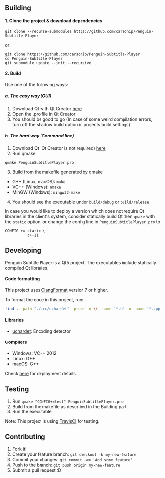 ## Building

#### 1. Clone the project & download dependencies

```
git clone --recurse-submodules https://github.com/carsonip/Penguin-Subtitle-Player
```
or
```
git clone https://github.com/carsonip/Penguin-Subtitle-Player
cd Penguin-Subtitle-Player
git submodule update --init --recursive
```

#### 2. Build

Use one of the following ways:

##### a. The easy way (GUI)

1. Download Qt with Qt Creator [here](http://www.qt.io/download-open-source/)
2. Open the .pro file in Qt Creator
3. You should be good to go (In case of some weird compilation errors, turn off the shadow build option in projects build settings)

##### b. The hard way (Command line)

1. Download Qt (Qt Creator is not required) [here](http://www.qt.io/download-open-source/)
2. Run qmake
  ```
  qmake PenguinSubtitlePlayer.pro
  ```
3. Build from the makefile generated by qmake
  * G++ (Linux, macOS): ```make```
  * VC++ (Windows): ```nmake```
  * MinGW (Windows): ```mingw32-make```
4. You should see the executable under ```build/debug``` or ```build/release```

In case you would like to deploy a version which does not require Qt libraries in the client's system, consider statically build Qt then `qmake` with the `static` option, or change the config line in `PenguinSubtitlePlayer.pro` to
```
CONFIG += static \
          c++11
```

## Developing

Penguin Subtitle Player is a Qt5 project. The executables include statically compiled Qt libraries.

#### Code formatting

This project uses [ClangFormat](https://clang.llvm.org/docs/ClangFormat.html) version 7 or higher. 

To format the code in this project, run:

```bash
find . -path "./src/uchardet" -prune -o \( -name '*.h' -o -name '*.cpp' \) -print | xargs clang-format -i -style=file
```

#### Libraries
* [uchardet](https://gitlab.freedesktop.org/uchardet/uchardet): Encoding detector

#### Compilers

* Windows: VC++ 2012
* Linux: G++
* macOS: G++

Check [here](http://doc.qt.io/qt-5/deployment.html) for deployment details.

## Testing

1. Run `qmake "CONFIG+=test" PenguinSubtitlePlayer.pro`
2. Build from the makefile as described in the Building part
3. Run the executable

Note: This project is using [TravisCI](https://travis-ci.com/github/carsonip/Penguin-Subtitle-Player) for testing.

## Contributing

1. Fork it!
2. Create your feature branch: `git checkout -b my-new-feature`
3. Commit your changes: `git commit -am 'Add some feature'`
4. Push to the branch: `git push origin my-new-feature`
5. Submit a pull request :D
